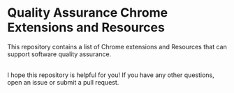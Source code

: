 <h1>Quality Assurance Chrome Extensions and Resources</h1>

This repository contains a list of Chrome extensions and Resources that can support software quality assurance.

</br> 
I hope this repository is helpful for you! If you have any other questions, open an issue or submit a pull request.
